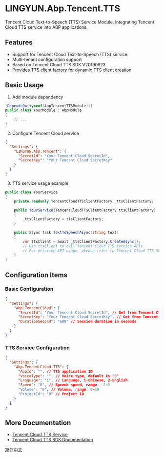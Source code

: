 # LINGYUN.Abp.Tencent.TTS

Tencent Cloud Text-to-Speech (TTS) Service Module, integrating Tencent Cloud TTS service into ABP applications.

## Features

* Support for Tencent Cloud Text-to-Speech (TTS) service
* Multi-tenant configuration support
* Based on Tencent Cloud TTS SDK V20190823
* Provides TTS client factory for dynamic TTS client creation

## Basic Usage

1. Add module dependency
```csharp
[DependsOn(typeof(AbpTencentTTSModule))]
public class YourModule : AbpModule
{
    // ...
}
```

2. Configure Tencent Cloud service
```json
{
  "Settings": {
    "LINGYUN.Abp.Tencent": {
      "SecretId": "Your Tencent Cloud SecretId",
      "SecretKey": "Your Tencent Cloud SecretKey"
    }
  }
}
```

3. TTS service usage example
```csharp
public class YourService
{
    private readonly TencentCloudTTSClientFactory _ttsClientFactory;

    public YourService(TencentCloudTTSClientFactory ttsClientFactory)
    {
        _ttsClientFactory = ttsClientFactory;
    }

    public async Task TextToSpeechAsync(string text)
    {
        var ttsClient = await _ttsClientFactory.CreateAsync();
        // Use ttsClient to call Tencent Cloud TTS service APIs
        // For detailed API usage, please refer to Tencent Cloud TTS SDK documentation
    }
}
```

## Configuration Items

### Basic Configuration

```json
{
  "Settings": {
    "Abp.TencentCloud": {
      "SecretId": "Your Tencent Cloud SecretId", // Get from Tencent Cloud Console
      "SecretKey": "Your Tencent Cloud SecretKey", // Get from Tencent Cloud Console
      "DurationSecond": "600" // Session duration in seconds
    }
  }
}
```

### TTS Service Configuration

```json
{
  "Settings": {
    "Abp.TencentCloud.TTS": {
      "AppId": "", // TTS application ID
      "VoiceType": "", // Voice type, default is "0"
      "Language": "1", // Language, 1-Chinese, 2-English
      "Speed": "0", // Speech speed, range: -2~2
      "Volume": "0", // Volume, range: 0~10
      "ProjectId": "0" // Project ID
    }
  }
}
```

## More Documentation

* [Tencent Cloud TTS Service](https://cloud.tencent.com/document/product/1073)
* [Tencent Cloud TTS SDK Documentation](https://cloud.tencent.com/document/product/1073/37927)

[简体中文](./README.md)
